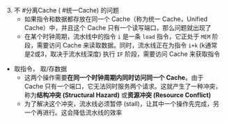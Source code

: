 3. 不 #分离Cache ( #统一Cache) 的问题
	- 如果指令和数据都存放在同一个 Cache（称为统一 Cache，Unified Cache）中，并且这个 Cache 只有一个读写端口，那么问题就出现了
	- 在某个时钟周期，流水线中的指令 `i` 是一条 `load` 指令，它正处于 `MEM` 阶段，需要访问 Cache 来读取数据。同时，流水线正在为指令 `i+k` (k通常是2或3，取决于流水线深度) 执行 `IF` 阶段，需要访问 Cache 来获取指令 
- 取指令， 取/存数据
	-  这两个操作需要**在同一个时钟周期内同时访问同一个 Cache**。由于 Cache 只有一个端口，它无法同时服务两个请求。这就产生了一种冲突，称为**结构冲突 (Structural Hazard)** 或**资源冲突 (Resource Conflict)**      
	- 为了解决这个冲突，流水线必须暂停 (stall)，让其中一个操作先完成，另一个再进行。这会降低流水线的效率 